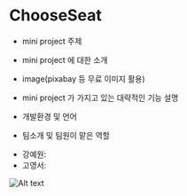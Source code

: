 # ChooseSeat

* mini project 주제


* mini project 에 대한 소개


* image(pixabay 등 무료 이미지 활용)


* mini project 가 가지고 있는 대략적인 기능 설명


* 개발환경 및 언어


* 팀소개 및 팀원이 맡은 역할
 - 강예원:  
 - 고영서: 

![Alt text](/path/to/books-1281581_1920)
